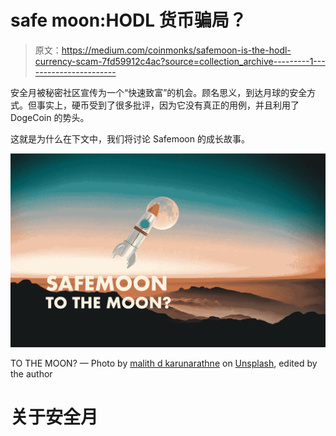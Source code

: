# safe moon:HODL 货币骗局？

> 原文：<https://medium.com/coinmonks/safemoon-is-the-hodl-currency-scam-7fd59912c4ac?source=collection_archive---------1----------------------->

安全月被秘密社区宣传为一个“快速致富”的机会。顾名思义，到达月球的安全方式。但事实上，硬币受到了很多批评，因为它没有真正的用例，并且利用了 DogeCoin 的势头。

这就是为什么在下文中，我们将讨论 Safemoon 的成长故事。

![](img/b83309cb70a62b2e93c7531a5c8e668c.png)

TO THE MOON? — Photo by [malith d karunarathne](https://unsplash.com/@malithdk?utm_source=unsplash&utm_medium=referral&utm_content=creditCopyText) on [Unsplash](https://unsplash.com/s/photos/moon?utm_source=unsplash&utm_medium=referral&utm_content=creditCopyText), edited by the author

# 关于安全月